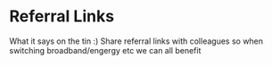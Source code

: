 # Referral Links

What it says on the tin :) Share referral links with colleagues so when switching broadband/engergy etc we can all benefit 



